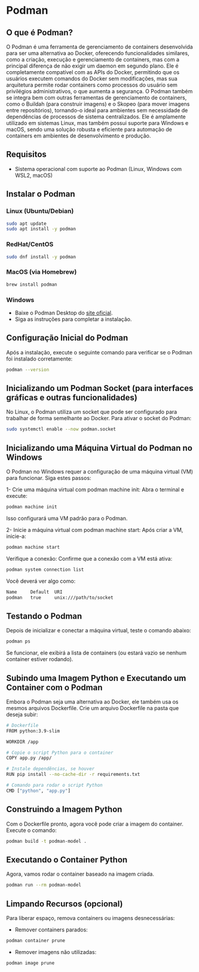 # Podman

## O que é Podman?

O Podman é uma ferramenta de gerenciamento de containers desenvolvida para ser uma alternativa ao Docker, oferecendo funcionalidades similares, como a criação, execução e gerenciamento de containers, mas com a principal diferença de não exigir um daemon em segundo plano. Ele é completamente compatível com as APIs do Docker, permitindo que os usuários executem comandos do Docker sem modificações, mas sua arquitetura permite rodar containers como processos do usuário sem privilégios administrativos, o que aumenta a segurança. O Podman também se integra bem com outras ferramentas de gerenciamento de containers, como o Buildah (para construir imagens) e o Skopeo (para mover imagens entre repositórios), tornando-o ideal para ambientes sem necessidade de dependências de processos de sistema centralizados. Ele é amplamente utilizado em sistemas Linux, mas também possui suporte para Windows e macOS, sendo uma solução robusta e eficiente para automação de containers em ambientes de desenvolvimento e produção.

## Requisitos

- Sistema operacional com suporte ao Podman (Linux, Windows com WSL2, macOS)

## Instalar o Podman

### Linux (Ubuntu/Debian)

```bash
sudo apt update
sudo apt install -y podman
```
### RedHat/CentOS

```bash
sudo dnf install -y podman
```
### MacOS (via Homebrew)

```bash
brew install podman
```
### Windows

- Baixe o Podman Desktop do <a href="https://podman-desktop.io/downloads/windows" target="_blank">site oficial</a>.
- Siga as instruções para completar a instalação.

## Configuração Inicial do Podman

Após a instalação, execute o seguinte comando para verificar se o Podman foi instalado corretamente:

```bash
podman --version
```
## Inicializando um Podman Socket (para interfaces gráficas e outras funcionalidades)

No Linux, o Podman utiliza um socket que pode ser configurado para trabalhar de forma semelhante ao Docker. Para ativar o socket do Podman:

```bash
sudo systemctl enable --now podman.socket
```
## Inicializando uma Máquina Virtual do Podman no Windows

O Podman no Windows requer a configuração de uma máquina virtual (VM) para funcionar. Siga estes passos:

1- Crie uma máquina virtual com podman machine init: Abra o terminal e execute:

```bash
podman machine init
```
Isso configurará uma VM padrão para o Podman.

2- Inicie a máquina virtual com podman machine start: Após criar a VM, inicie-a:

```bash
podman machine start
```
Verifique a conexão: Confirme que a conexão com a VM está ativa:

```bash
podman system connection list
```
Você deverá ver algo como:

```bash
Name     Default  URI
podman   true     unix:///path/to/socket
```
## Testando o Podman

Depois de inicializar e conectar a máquina virtual, teste o comando abaixo:

```bash
podman ps
```
Se funcionar, ele exibirá a lista de containers (ou estará vazio se nenhum container estiver rodando).

## Subindo uma Imagem Python e Executando um Container com o Podman

Embora o Podman seja uma alternativa ao Docker, ele também usa os mesmos arquivos Dockerfile. Crie um arquivo Dockerfile na pasta que deseja subir:

```bash
# Dockerfile
FROM python:3.9-slim

WORKDIR /app

# Copie o script Python para o container
COPY app.py /app/

# Instale dependências, se houver
RUN pip install --no-cache-dir -r requirements.txt

# Comando para rodar o script Python
CMD ["python", "app.py"]
```
## Construindo a Imagem Python

Com o Dockerfile pronto, agora você pode criar a imagem do container. Execute o comando:

```bash
podman build -t podman-model .
```
## Executando o Container Python

Agora, vamos rodar o container baseado na imagem criada.

```bash
podman run --rm podman-model
```
## Limpando Recursos (opcional)

Para liberar espaço, remova containers ou imagens desnecessárias:

- Remover containers parados:

```bash
podman container prune
```
- Remover imagens não utilizadas:

```bash
podman image prune
```